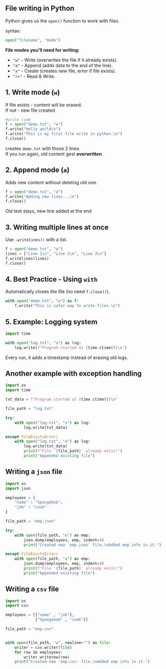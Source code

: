 ## **File writing in Python**

Python gives us the ```open()``` function to work with files.  

syntax:
```python
open("filename", "mode")
```
**File modes you'll need for writing:**  
- ```"w"``` - Write (overwrites the file if it already exists).
- ```"a"``` - Append (adds data to the end of the line).
- ```"x"``` - Create (creates new file, error if file exists).
- ```"r+"``` - Read & Write.

## **1. Write mode (```w```)**  
If file exists - content will be erased.  
If not - new file created
```python
#write code
f = open("demo.txt", "w")
f.write("Hello world\n")
f.write("This is my first file write in python.\n")
f.close()
```
creates ```demo.txt``` with those 2 lines.  
If you run again, old content gest **overwritten**.

## **2. Append mode (```a```)**  
Adds new content without deleting old one.  
```python
f = open("demo.txt", "a")
f.write("Adding new lines...\n")
f.close()
```
Old text stays, new line added at the end  

## **3. Writing multiple lines at once**  
Use ```.writelines()``` with a list.
```python
f = open("demo.txt", "w")
lines = ["Line 1\n", "Line 2\n", "Line 3\n"]
f.writelines(lines)
f.close()
```

## **4. Best Practice - Using `with`**  
Automatically closes the file (no need ```f.close()```).
```python
with open("demo.txt", "w") as f:
    f.write("This is safer way to write files.\n")
```

## **5. Example: Logging system**
```python
import time

with open("log.txt", "a") as log:
    log.write(f"Program started at {time.ctime()}\n")
```
Every run, it adds a timestamp instead of erasing old logs.

## **Another example with exception handling**
```python
import os
import time

txt_data = f"Program started at {time.ctime()}\n"

file_path = "log.txt"

try:
    with open("log.txt", "x") as log:
        log.write(txt_data)

except FileExistsError:
    with open("log.txt", "a") as log:
        log.write(txt_data)
        print(f"File '{file_path}' already exits!")
        print("Appended existing file")
```
## **Writing a `json` file**
```python
import os
import json

employees = {
    "name" : "Spongebob",
    "job" : "cook"
}

file_path = "emp.json"

try:
    with open(file_path, "w") as emp:
        json.dump(employees, emp, indent=4)
        print("Created new 'emp.json' file.\nAdded emp info in it.")

except FileExistsError:
    with open(file_path, "a") as emp:
        json.dump(employees, emp, indent=4)
        print(f"File '{file_path}' already exits!")
        print("Appended existing file")
```

## **Writing a `csv` file**
```python
import os
import csv

employees = [["name" , "job"],
             ["Spongebob" , "cook"]]

file_path = "emp.csv"


with open(file_path, "w", newline="") as file:
    writer = csv.writer(file)
    for row in employees:
        writer.writerow(row)
    print("Created new 'emp.csv' file.\nAdded emp info in it.")

```
